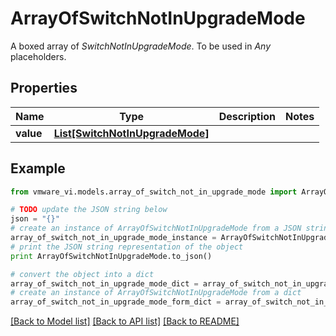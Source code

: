 # ArrayOfSwitchNotInUpgradeMode

A boxed array of *SwitchNotInUpgradeMode*. To be used in *Any* placeholders. 

## Properties
Name | Type | Description | Notes
------------ | ------------- | ------------- | -------------
**value** | [**List[SwitchNotInUpgradeMode]**](SwitchNotInUpgradeMode.md) |  | 

## Example

```python
from vmware_vi.models.array_of_switch_not_in_upgrade_mode import ArrayOfSwitchNotInUpgradeMode

# TODO update the JSON string below
json = "{}"
# create an instance of ArrayOfSwitchNotInUpgradeMode from a JSON string
array_of_switch_not_in_upgrade_mode_instance = ArrayOfSwitchNotInUpgradeMode.from_json(json)
# print the JSON string representation of the object
print ArrayOfSwitchNotInUpgradeMode.to_json()

# convert the object into a dict
array_of_switch_not_in_upgrade_mode_dict = array_of_switch_not_in_upgrade_mode_instance.to_dict()
# create an instance of ArrayOfSwitchNotInUpgradeMode from a dict
array_of_switch_not_in_upgrade_mode_form_dict = array_of_switch_not_in_upgrade_mode.from_dict(array_of_switch_not_in_upgrade_mode_dict)
```
[[Back to Model list]](../README.md#documentation-for-models) [[Back to API list]](../README.md#documentation-for-api-endpoints) [[Back to README]](../README.md)


